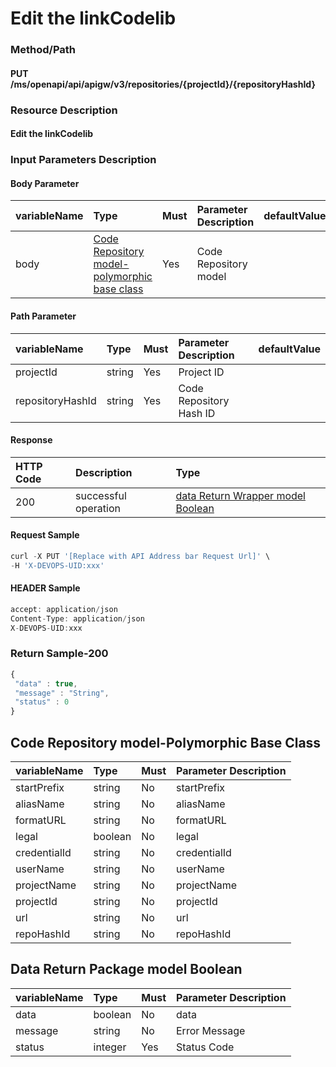  # Edit the linkCodelib 

 ### Method/Path 

 #### PUT  /ms/openapi/api/apigw/v3/repositories/{projectId}/{repositoryHashId} 

 ### Resource Description 

 #### Edit the linkCodelib 

 ### Input Parameters Description 

 #### Body Parameter 

 | variableName| Type| Must| Parameter Description| defaultValue| 
 | :--- | :--- | :--- | :--- | :--- | 
 | body |[Code Repository model-polymorphic base class](edit-the-associated-code-base.md)| Yes| Code Repository model|| 

 #### Path Parameter 

 | variableName| Type| Must| Parameter Description| defaultValue| 
 | :--- | :--- | :--- | :--- | :--- | 
 | projectId | string |Yes| Project ID|| 
 | repositoryHashId | string |Yes| Code Repository Hash ID|| 

 #### Response 

 | HTTP Code| Description| Type| 
 | :--- | :--- | :--- | 
 | 200 | successful operation |[data Return Wrapper model Boolean](edit-the-associated-code-base.md)| 

 #### Request Sample 

 ```javascript 
 curl -X PUT '[Replace with API Address bar Request Url]' \ 
 -H 'X-DEVOPS-UID:xxx' 
 ``` 

 #### HEADER Sample 

 ```javascript 
 accept: application/json 
 Content-Type: application/json 
 X-DEVOPS-UID:xxx 
 ``` 

 ### Return Sample-200 

 ```javascript 
 { 
  "data" : true, 
  "message" : "String", 
  "status" : 0 
 } 
 ``` 

 ## Code Repository model-Polymorphic Base Class 

 | variableName| Type| Must| Parameter Description| 
 | :--- | :--- | :--- | :--- | 
 | startPrefix | string |No|  startPrefix | 
 | aliasName | string |No|  aliasName | 
 | formatURL | string |No|  formatURL | 
 | legal | boolean |No|  legal | 
 | credentialId | string |No|  credentialId | 
 | userName | string |No|  userName | 
 | projectName | string |No|  projectName | 
 | projectId | string |No|  projectId | 
 | url | string |No|  url | 
 | repoHashId | string |No|  repoHashId | 

 ## Data Return Package model Boolean 

 | variableName| Type| Must| Parameter Description| 
 | :--- | :--- | :--- | :--- | 
 | data | boolean |No| data| 
 | message | string |No| Error Message| 
 | status | integer |Yes| Status Code| 